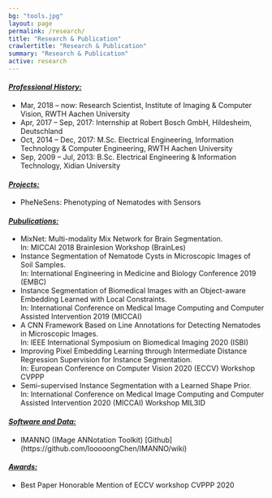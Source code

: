 ```yaml
---
bg: "tools.jpg"
layout: page
permalink: /research/
title: "Research & Publication"
crawlertitle: "Research & Publication"
summary: "Research & Publication"
active: research
---
```

<h4><i><u>Professional History:</u></i></h4>
<ul>
  <li><a class='pub_title'>Mar, 2018 – now: </a> Research Scientist, Institute of Imaging & Computer Vision, RWTH Aachen University</li>
  <li><a class='pub_title'>Apr, 2017 – Sep, 2017: </a> Internship at Robert Bosch GmbH, Hildesheim, Deutschland</li>
  <li><a class='pub_title'>Oct, 2014 – Dec, 2017: </a> M.Sc. Electrical Engineering, Information Technology & Computer Engineering, RWTH Aachen University</li>
  <li><a class='pub_title'>Sep, 2009 – Jul, 2013: </a> B.Sc. Electrical Engineering & Information Technology, Xidian University</li>
</ul>

<h4><i><u>Projects:</u></i></h4>
<ul>
  <li><a class='pub_title'>PheNeSens: </a> Phenotyping of Nematodes with Sensors</li>
</ul>

<h4><i><u>Pubulications:</u></i></h4>
<ul>
  <li><a class='pub_title'>MixNet: Multi-modality Mix Network for Brain Segmentation.</a> <br>In: MICCAI 2018 Brainlesion Workshop (BrainLes)</li>
  <li><a class='pub_title'>Instance Segmentation of Nematode Cysts in Microscopic Images of Soil Samples.</a> <br>In: International Engineering in Medicine and Biology Conference 2019 (EMBC)</li>
  <li><a class='pub_title'>Instance Segmentation of Biomedical Images with an Object-aware Embedding Learned with Local Constraints.</a> <br>In: International Conference on Medical Image Computing and Computer Assisted Intervention 2019 (MICCAI)</li>
  <li><a class='pub_title'>A CNN Framework Based on Line Annotations for Detecting Nematodes in Microscopic Images.</a> <br>In: IEEE International Symposium on Biomedical Imaging 2020 (ISBI)  </li>
  <li><a class='pub_title'>Improving Pixel Embedding Learning through Intermediate Distance Regression Supervision for Instance Segmentation.</a> <br>In: European Conference on Computer Vision 2020 (ECCV) Workshop CVPPP  </li>
  <li><a class='pub_title'>Semi-supervised Instance Segmentation with a Learned Shape Prior.</a> <br>In: International Conference on Medical Image Computing and Computer Assisted Intervention 2020 (MICCAI) Workshop MIL3ID</li>
</ul>

<h4><i><u>Software and Data:</u></i></h4>
<ul>
  <li  class='pub_title'>IMANNO (IMage ANNotation Toolkit) [Github](https://github.com/looooongChen/IMANNO/wiki)</li>
</ul>

<h4><i><u>Awards:</u></i></h4>
<ul>
  <li class='pub_title'>Best Paper Honorable Mention of ECCV workshop CVPPP 2020 </li>
</ul>